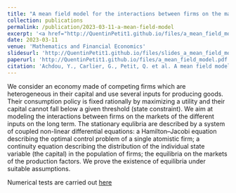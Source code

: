 ```yaml
---
title: "A mean field model for the interactions between firms on the markets of their inputs"
collection: publications
permalink: /publication/2023-03-11-a-mean-field-model
excerpt: '<a href="http://QuentinPetit1.github.io/files/a_mean_field_model_numerics.pdf">Numerics</a>'
date: 2023-03-11
venue: 'Mathematics and Financial Economics'
slidesurl: 'http://QuentinPetit1.github.io/files/slides_a_mean_field_model.pdf'
paperurl: 'http://QuentinPetit1.github.io/files/a_mean_field_model.pdf'
citation: 'Achdou, Y., Carlier, G., Petit, Q. et al. A mean field model for the interactions between firms on the markets of their inputs. Math Finan Econ (2023). https://doi.org/10.1007/s11579-023-00333-z'
---
```


We consider an economy made of competing firms which are heterogeneous in their capital and use several inputs for producing goods. Their consumption policy is fixed rationally by maximizing a utility and their capital cannot fall below a given threshold (state constraint). We aim at modeling the interactions between firms on the markets of the different inputs on the long term. The stationary equlibria are described by a system of coupled non-linear differential equations: a Hamilton–Jacobi equation describing the optimal control problem of a single atomistic firm; a continuity equation describing the distribution of the individual state variable (the capital) in the population of firms; the equilibria on the markets of the production factors. We prove the existence of equilibria under suitable assumptions.

Numerical tests are carried out <a href="http://QuentinPetit1.github.io/files/a_mean_field_model_numerics.pdf">here</a>